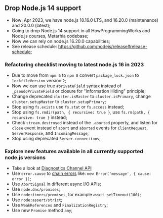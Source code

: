 ## Drop Node.js 14 support

- Now: Apr 2023, we have node.js 18.16.0 LTS, and 16.20.0 (maintenance) and 20.0.0 (latest);
- Going to drop Node.js 14 support in all HowProgrammingWorks and Node.js courses, Metarhia codebase;
- Now we can rely on node.js 16.20.0 capabilities;
- See release schedule: https://github.com/nodejs/release#release-schedule;

### Refactoring checklist moving to latest node.js 16 in 2023

- Due to move from `npm 6` to `npm 8` convert `package_lock.json` to `lockfileVersion` version `2`;
- Now we can use true `#privateField` syntax instead of `_pseudoPrivateField` or closure for "Information Hiding" principle;
- Change deprecated `cluster.isMaster` to `cluster.isPrimary`, change `cluster.setupMaster` to `cluster.setupPrimary`;
- Stop using `fs.exists` use `fs.stat` or `fs.access` instead;
- Stop using `fs.rmdir(path, { recursive: true }`, use `fs.rm(path, { recursive: true }` instead;
- Check `stream.destroyed` instead of the `.aborted` property, and listen for `close` event instead of `abort` and `aborted` events for `ClientRequest`, `ServerResponse`, and `IncomingMessage`;
- Stop using deprecated `Server.connections`;

### Explore new features available in all currently supported node.js versions

- Take a look at [Diagnostics Channel API](https://nodejs.org/api/diagnostics_channel.html)
- Use `error.cause` to [chain errors](https://nodejs.org/api/errors.html#errorcause) like: `new Error('message', { cause: error })`;
- Use `AbortSignal` in different async I/O APIs;
- Use `node:dns/promises`;
- Use `node:timers/promises`, for example `await setTimeout(100)`;
- Use `node:assert/strict`;
- Use `WeakReferences` and `FinalizationRegistry`;
- Use new `Promise` method `any`;
